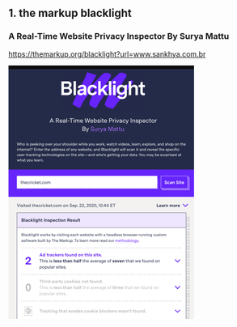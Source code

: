 ## 1. the markup blacklight 
### A Real-Time Website Privacy Inspector By Surya Mattu

  https://themarkup.org/blacklight?url=www.sankhya.com.br

<div>
  <span align="center">
  <img alt="logo-ls" title="logo-ls" src="https://github.com/lourranio/tools/blob/6c957a573321735e90217283143f74edce312a7d/img/themarkup-blacklight.png">
    </span>
</div><br>
